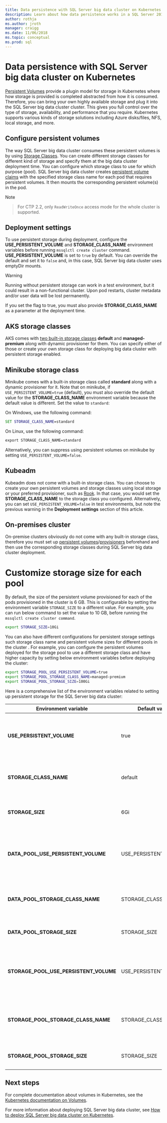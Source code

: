 ```yaml
---
title: Data persistence with SQL Server big data cluster on Kubernetes | Microsoft Docs
description: Learn about how data persistence works in a SQL Server 2019 big data cluster.
author: rothja 
ms.author: jroth 
manager: craigg
ms.date: 11/06/2018
ms.topic: conceptual
ms.prod: sql
---
```


# Data persistence with SQL Server big data cluster on Kubernetes

[Persistent Volumes](https://kubernetes.io/docs/concepts/storage/persistent-volumes/) provide a plugin model for storage in Kubernetes where how storage is provided is completed abstracted from how it is consumed. Therefore, you can bring your own highly available storage and plug it into the SQL Server big data cluster cluster. This gives you full control over the type of storage, availability, and performance that you require. Kubernetes supports various kinds of storage solutions including Azure disks/files, NFS, local storage, and more.

## Configure persistent volumes

The way SQL Server big data cluster consumes these persistent volumes is by using [Storage Classes](https://kubernetes.io/docs/concepts/storage/storage-classes/). You can create different storage classes for different kind of storage and specify them at the big data cluster deployment time. You can configure which storage class to use for which purpose (pool). SQL Server big data cluster creates [persistent volume claims](https://kubernetes.io/docs/concepts/storage/persistent-volumes/#persistentvolumeclaims) with the specified storage class name for each pod that requires persistent volumes. It then mounts the corresponding persistent volume(s) in the pod.

> [!NOTE]

> For CTP 2.2, only `ReadWriteOnce` access mode for the whole cluster is supported.

## Deployment settings

To use persistent storage during deployment, configure the **USE_PERSISTENT_VOLUME** and **STORAGE_CLASS_NAME** environment variables before running  `mssqlctl create cluster` command. **USE_PERSISTENT_VOLUME** is set to `true` by default. You can override the default and set it to `false` and, in this case, SQL Server big data cluster uses emptyDir mounts. 

> [!WARNING]
> Running without persistent storage can work in a test environment, but it could result in a non-functional cluster. Upon pod restarts, cluster metadata and/or user data will be lost permanently.

If you set the flag to true, you must also provide **STORAGE_CLASS_NAME** as a parameter at the deployment time.

## AKS storage classes

AKS comes with [two built-in storage classes](https://docs.microsoft.com/azure/aks/azure-disks-dynamic-pv) **default** and **managed-premium** along with dynamic provisioner for them. You can specify either of those or create your own storage class  for deploying big data cluster with persistent storage enabled.

## Minikube storage class

Minikube comes with a built-in storage class called **standard** along with a dynamic provisioner for it. Note that on minikube, if `USE_PERSISTENT_VOLUME=true` (default), you must also override the default value for the **STORAGE_CLASS_NAME** environment variable because the default value is different. Set the value to `standard`: 

On Windows, use the following command:

```cmd
SET STORAGE_CLASS_NAME=standard
```

On Linux, use the following command:

```cmd
export STORAGE_CLASS_NAME=standard
```

Alternatively, you can suppress using persistent volumes on minikube by setting `USE_PERSISTENT_VOLUME=false`.

## Kubeadm

Kubeadm does not come with a built-in storage class. You can choose to create your own persistent volumes and storage classes using local storage or your preferred provisioner, such as [Rook](https://github.com/rook/rook). In that case, you would set the **STORAGE_CLASS_NAME** to the storage class you configured. Alternatively, you can set `USE_PERSISTENT_VOLUME=false` in test environments, but note the previous warning in the **Deployment settings** section of this article.  

## On-premises cluster

On-premise clusters obviously do not come with any built-in storage class, therefore you must set up [persistent volumes](https://kubernetes.io/docs/concepts/storage/persistent-volumes/)/[provisioners](https://kubernetes.io/docs/concepts/storage/dynamic-provisioning/) beforehand and then use the corresponding storage classes during SQL Server big data cluster deployment.

# Customize storage size for each pool
By default, the size of the persistent volume provisioned for each of the pods provisioned in the cluster is 6 GB. This is configurable by setting the environment variable `STORAGE_SIZE` to a different value. For example, you can run below command to set the value to 10 GB, before running the `mssqlctl create cluster command`.

```bash
export STORAGE_SIZE=10Gi
```

You can also have different configurations for persistent storage settings such storage class name and persistent volume sizes for different pools in the cluster . For example, you can configure the persistent volumes deployed for the storage pool to use a different storage class and have higher capacity by setting below environment variables before deploying the cluster:

```bash
export STORAGE_POOL_USE_PERSISTENT_VOLUME=true
export STORAGE_POOL_STORAGE_CLASS_NAME=managed-premium
export STORAGE_POOL_STORAGE_SIZE=100Gi
```

Here is a comprehensive list of the environment variables related to setting up persistent storage for the SQL Server big data cluster:

| Environment variable | Default value | Description |
|---|---|---|
| **USE_PERSISTENT_VOLUME** | true | `true` to use Kubernetes Persistent Volume Claims for pod storage. `false` to use ephemeral host storage for pod storage. |
| **STORAGE_CLASS_NAME** | default | If `USE_PERSISTENT_VOLUME` is `true` this indicates the name of the Kubernetes Storage Class to use. |
| **STORAGE_SIZE** | 6Gi | If `USE_PERSISTENT_VOLUME` is `true`, this indicates persistent volume size for each pod. |
| **DATA_POOL_USE_PERSISTENT_VOLUME** | USE_PERSISTENT_VOLUME | `true` to use Kubernetes Persistent Volume Claims for pods in the data pool. `false` to use ephemeral host storage for data pool pods. |
| **DATA_POOL_STORAGE_CLASS_NAME** | STORAGE_CLASS_NAME | Indicates the name of the Kubernetes Storage Class to use for the persistent volumes associated with data pool pods.|
| **DATA_POOL_STORAGE_SIZE** | STORAGE_SIZE |Indicates the persistent volume size for each pod in the data pool. |
| **STORAGE_POOL_USE_PERSISTENT_VOLUME** | USE_PERSISTENT_VOLUME | `true` to use Kubernetes Persistent Volume Claims for pods in the storage pool. `false` to use ephemeral host storage for storage pool pods.|
| **STORAGE_POOL_STORAGE_CLASS_NAME** | STORAGE_CLASS_NAME | TIndicates the name of the Kubernetes Storage Class to use for the persistent volumes associated with storage pool pods. |
| **STORAGE_POOL_STORAGE_SIZE** | STORAGE_SIZE | Indicates the persistent volume size for each pod in the storage pool. |

## Next steps

For complete documentation about volumes in Kubernetes, see the [Kubernetes documentation on Volumes](https://kubernetes.io/docs/concepts/storage/volumes/).

For more information about deploying SQL Server big data cluster, see [How to deploy SQL Server big data cluster on Kubernetes](deployment-guidance.md).

